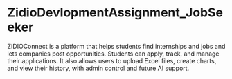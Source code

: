 # ZidioDevlopmentAssignment_JobSeeker
ZIDIOConnect is a platform that helps students find internships and jobs and lets companies post opportunities. Students can apply, track, and manage their applications. It also allows users to upload Excel files, create charts, and view their history, with admin control and future AI support.
